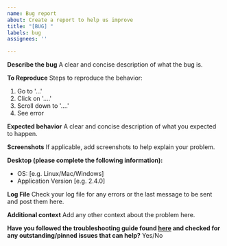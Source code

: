```yaml
---
name: Bug report
about: Create a report to help us improve
title: "[BUG] "
labels: bug
assignees: ''

---
```


**Describe the bug**
A clear and concise description of what the bug is.

**To Reproduce**
Steps to reproduce the behavior:
1. Go to '...'
2. Click on '....'
3. Scroll down to '....'
4. See error

**Expected behavior**
A clear and concise description of what you expected to happen.

**Screenshots**
If applicable, add screenshots to help explain your problem.

**Desktop (please complete the following information):**
 - OS: [e.g. Linux/Mac/Windows]
 - Application Version [e.g. 2.4.0]

**Log File**
Check your log file for any errors or the last message to be sent and post them here.

**Additional context**
Add any other context about the problem here.

**Have you followed the troubleshooting guide found [here](https://github.com/Apple-Music-Electron/Apple-Music-Electron/wiki/Troubleshooting) and checked for any outstanding/pinned issues that can help?**
Yes/No
